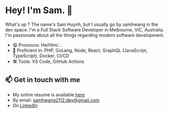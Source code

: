 # Hey! I'm Sam. 👋

<!--
**samhwang/samhwang** is a ✨ _special_ ✨ repository because its `README.md` (this file) appears on your GitHub profile.

Here are some ideas to get you started:

- 🔭 I’m currently working on ...
- 🌱 I’m currently learning ...
- 👯 I’m looking to collaborate on ...
- 🤔 I’m looking for help with ...
- 💬 Ask me about ...
- 📫 How to reach me: ...
- 😄 Pronouns: ...
- ⚡ Fun fact: ...
-->

What's up ? The name's Sam Huynh, but I usually go by samhwang in the dev space.
I'm a Full Stack Software Developer in Melbourne, VIC, Australia. I'm passionate
about all the things regarding modern software development.

- 😄 Pronouns: He/Him/...
- 💬 Proficient in: PHP, GoLang, Node, React, GraphQL (JavaScript, TypeScript), Docker, CI/CD
- 🛠 Tools: VS Code, GitHub Actions

## 📫 Get in touch with me

- My online resume is available [here](https://samhwang.github.io)
- By email: samhwang2112.dev@gmail.com
- On [LinkedIn](https://www.linkedin.com/in/samhwang2112/)
